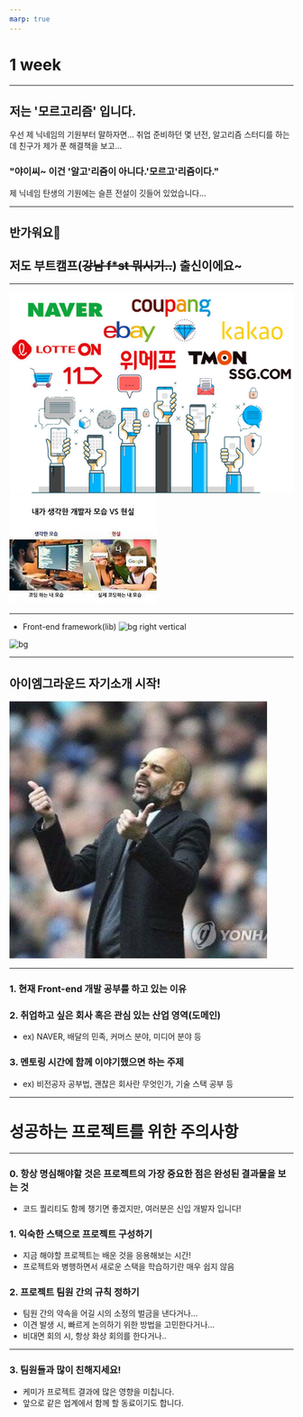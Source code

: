 ```yaml
---
marp: true
---
```


# 1 week

---

## 저는 '모르고리즘' 입니다.

우선 제 닉네임의 기원부터 말하자면...
취업 준비하던 몇 년전, 알고리즘 스터디를 하는데
친구가 제가 푼 해결책을 보고...

### "야이씨~ 이건 '알고'리즘이 아니다.'모르고'리즘이다."

제 닉네임 탄생의 기원에는 슬픈 전설이 깃들어 있었습니다...

---

## 반가워요👋

## 저도 부트캠프(~~강남 f*st 뭐시기..~~) 출신이에요~

---

![bg w:80%](../../../../attachments/2023-01-04-19-02-27.png)
![bg w:90%](../../../../attachments/2023-01-04-18-35-40.png)

---
- Front-end framework(lib)
![bg right vertical](https://img.shields.io/badge/react-%2320232a.svg?style=for-the-badge&logo=react&logoColor=%2361DAFB)



![bg](https://img.shields.io/badge/vuejs-%2335495e.svg?style=for-the-badge&logo=vuedotjs&logoColor=%234FC08D)






---

## 아이엠그라운드 자기소개 시작!

![bg right](../../../../attachments/2023-01-04-18-16-30.png)

---

### 1. 현재 Front-end 개발 공부를 하고 있는 이유

### 2. 취업하고 싶은 회사 혹은 관심 있는 산업 영역(도메인)

- ex) NAVER, 배달의 민족, 커머스 분야, 미디어 분야 등

### 3. 멘토링 시간에 함께 이야기했으면 하는 주제

- ex) 비전공자 공부법, 괜찮은 회사란 무엇인가, 기술 스택 공부 등

---
# 성공하는 프로젝트를 위한 주의사항
---
### 0. 항상 명심해야할 것은 프로젝트의 가장 중요한 점은 완성된 결과물을 보는 것
- 코드 퀄리티도 함께 챙기면 좋겠지만, 여러분은 신입 개발자 입니다!
### 1. 익숙한 스택으로 프로젝트 구성하기
- 지금 해야할 프로젝트는 배운 것을 응용해보는 시간!
- 프로젝트와 병행하면서 새로운 스택을 학습하기란 매우 쉽지 않음

### 2. 프로젝트 팀원 간의 규칙 정하기
- 팀원 간의 약속을 어길 시의 소정의 벌금을 낸다거나...
- 이견 발생 시, 빠르게 논의하기 위한 방법을 고민한다거나...
- 비대면 회의 시, 항상 화상 회의를 한다거나..


___

### 3. 팀원들과 많이 친해지세요!
- 케미가 프로젝트 결과에 많은 영향을 미칩니다.
- 앞으로 같은 업계에서 함께 할 동료이기도 합니다.

